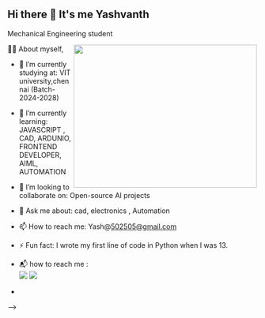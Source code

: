 ## Hi there 👋  It's me Yashvanth

Mechanical Engineering student 

<img align="right" width="370" height="290" src="https://www.mkgifs.com/wp-content/uploads/2023/05/Onigiri-Zoro-GIF.gif">

👨‍💻 About myself,
- 🔭 I’m currently studying at: VIT university,chennai (Batch-2024-2028)
- 🌱 I’m currently learning: JAVASCRIPT , CAD, ARDUNIO, FRONTEND DEVELOPER, AIML, AUTOMATION
- 👯 I’m looking to collaborate on: Open-source AI projects
- 💬 Ask me about: cad, electronics , Automation
- 📫 How to reach me: Yash@502505@gmail.com
- ⚡ Fun fact: I wrote my first line of code in Python when I was 13.

- 📬 how to reach me : <br  /> <img src="https://img.shields.io/badge/Gmail-D14836?style=for-the-badge&logo=gmail&logoColor=white" /> <img 
 src="https://img.shields.io/badge/LinkedIn-0077B5?style=for-the-badge&logo=linkedin&logoColor=white"/>
-    
  
  

-->
